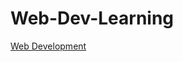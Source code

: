 # Web-Dev-Learning
[Web Development](https://favpng.com/png_view/computer-circulatory-system-web-development-link-building-search-engine-optimization-web-design-website-png/PWeuWpFR)
